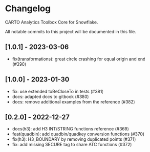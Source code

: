 # Changelog

CARTO Analytics Toolbox Core for Snowflake.

All notable commits to this project will be documented in this file.

## [1.0.1] - 2023-03-06

- fix(transformations): great circle crashing for equal origin and end (#390)

## [1.0.0] - 2023-01-30

- fix: use extended toBeCloseTo in tests (#381)
- docs: adapted docs to gitbook (#380)
- docs: remove additional examples from the reference (#382)

## [0.2.0] - 2022-12-27

- docs(h3): add H3 INT/STRING functions reference (#369)
- feat(quadbin): add quadbin/quadkey conversion functions (#370)
- fix(h3): H3_BOUNDARY by removing duplicated points (#371)
- fix: add missing SECURE tag to share ATC functions (#372)
